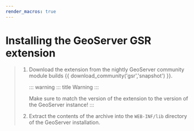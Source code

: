 ```yaml
---
render_macros: true
---
```


# Installing the GeoServer GSR extension

> 1.  Download the extension from the nightly GeoServer community module builds {{ download_community('gsr','snapshot') }}.
>
>     ::: warning
>     ::: title
>     Warning
>     :::
>
>     Make sure to match the version of the extension to the version of the GeoServer instance!
>     :::
>
> 2.  Extract the contents of the archive into the `WEB-INF/lib` directory of the GeoServer installation.
